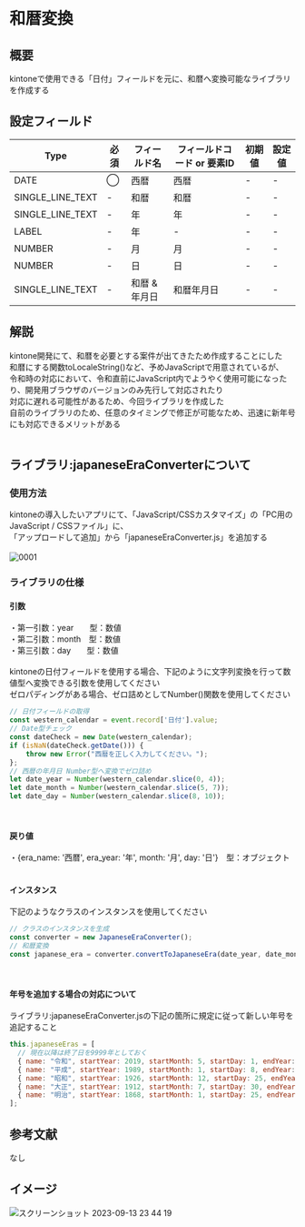 # 和暦変換
## 概要
kintoneで使用できる「日付」フィールドを元に、和暦へ変換可能なライブラリを作成する<br>

## 設定フィールド
| Type | 必須 | フィールド名 | フィールドコード or 要素ID | 初期値 | 設定値 |
| --- | --- | --- | --- | --- | --- |
| DATE | ◯ | 西暦 | 西暦 | - | - |
| SINGLE_LINE_TEXT | - | 和暦 | 和暦 | - | - |
| SINGLE_LINE_TEXT | - | 年 | 年 | - | - |
| LABEL | - | 年 | - | - | - |
| NUMBER | - | 月 | 月 | - | - |
| NUMBER | - | 日 | 日 | - | - |
| SINGLE_LINE_TEXT | - | 和暦 & 年月日 | 和暦年月日 | - | - |

## 解説
kintone開発にて、和暦を必要とする案件が出てきたため作成することにした<br>
和暦にする関数toLocaleString()など、予めJavaScriptで用意されているが、<br>
令和時の対応において、令和直前にJavaScript内でようやく使用可能になったり、開発用ブラウザのバージョンのみ先行して対応されたり<br>
対応に遅れる可能性があるため、今回ライブラリを作成した<br>
自前のライブラリのため、任意のタイミングで修正が可能なため、迅速に新年号にも対応できるメリットがある<br>
<br>

## ライブラリ:japaneseEraConverterについて
### 使用方法
kintoneの導入したいアプリにて、「JavaScript/CSSカスタマイズ」の「PC用のJavaScript / CSSファイル」に、<br>
「アップロードして追加」から「japaneseEraConverter.js」を追加する<br>
<br>
![0001](https://github.com/MizukiOkushima/kintone/assets/95268598/79262ed9-f979-4452-9a27-a334c1c7bfcd)
<br>

### ライブラリの仕様
#### 引数
・第一引数：year　　型：数値<br>
・第二引数：month　型：数値<br>
・第三引数：day　　型：数値<br>
<br>
kintoneの日付フィールドを使用する場合、下記のように文字列変換を行って数値型へ変換できる引数を使用してください<br>
ゼロパディングがある場合、ゼロ詰めとしてNumber()関数を使用してください<br>
```JavaScript
// 日付フィールドの取得
const western_calendar = event.record['日付'].value;
// Date型チェック
const dateCheck = new Date(western_calendar);
if (isNaN(dateCheck.getDate())) {
    throw new Error("西暦を正しく入力してください。");
};
// 西暦の年月日 Number型へ変換でゼロ詰め
let date_year = Number(western_calendar.slice(0, 4));
let date_month = Number(western_calendar.slice(5, 7));
let date_day = Number(western_calendar.slice(8, 10));
```
<br>

#### 戻り値
・{era_name: '西暦', era_year: '年', month: '月', day: '日'}　型：オブジェクト<br>
<br>

#### インスタンス
下記のようなクラスのインスタンスを使用してください<br>
```JavaScript
// クラスのインスタンスを生成
const converter = new JapaneseEraConverter();
// 和暦変換
const japanese_era = converter.convertToJapaneseEra(date_year, date_month, date_day);
```
<br>

#### 年号を追加する場合の対応について
ライブラリ:japaneseEraConverter.jsの下記の箇所に規定に従って新しい年号を追記すること<br>
```JavaScript
this.japaneseEras = [
  // 現在以降は終了日を9999年としておく
  { name: "令和", startYear: 2019, startMonth: 5, startDay: 1, endYear: 9999 },
  { name: "平成", startYear: 1989, startMonth: 1, startDay: 8, endYear: 2019 },
  { name: "昭和", startYear: 1926, startMonth: 12, startDay: 25, endYear: 1989 },
  { name: "大正", startYear: 1912, startMonth: 7, startDay: 30, endYear: 1926 },
  { name: "明治", startYear: 1868, startMonth: 1, startDay: 25, endYear: 1912 },
];
```
## 参考文献
なし

## イメージ
![スクリーンショット 2023-09-13 23 44 19](https://github.com/MizukiOkushima/kintone/assets/95268598/9971436d-e87e-4e23-9d9c-0d7192b5d265)
